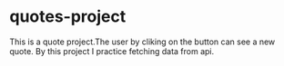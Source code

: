 # quotes-project
This is a quote project.The user by cliking on the button can see a new quote.
By this project I practice fetching data from api.
